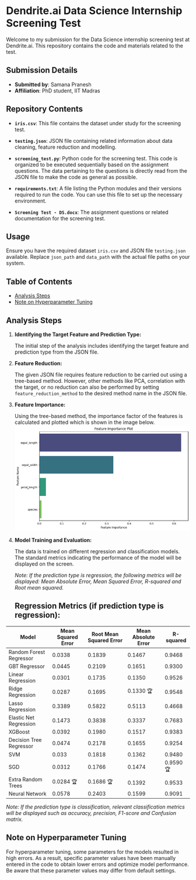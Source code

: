 # Dendrite.ai Data Science Internship Screening Test

Welcome to my submission for the Data Science internship screening test at Dendrite.ai. This repository contains the code and materials related to the test.

## Submission Details

- **Submitted by**: Samana Pranesh
- **Affiliation**: PhD student, IIT Madras

## Repository Contents

- **`iris.csv`**: This file contains the dataset under study for the screening test.

- **`testing.json`**: JSON file containing related information about data cleaning, feature reduction and modelling.

- **`screening_test.py`**: Python code for the screening test. This code is organized to be executed sequentially based on the assignment questions. The data pertaining to the questions is directly read from the JSON file to make the code as general as possible.

- **`requirements.txt`**: A file listing the Python modules and their versions required to run the code. You can use this file to set up the necessary environment.

- **`Screening Test - DS.docx`**: The assignment questions or related documentation for the screening test.

## Usage
Ensure you have the required dataset `iris.csv` and  JSON file `testing.json` available.
Replace `json_path` and `data_path` with the actual file paths on your system. 

## Table of Contents
- [Analysis Steps](#analysis-steps)
- [Note on Hyperparameter Tuning](#note-on-hyperparameter-tuning)


## Analysis Steps

1. **Identifying the Target Feature and Prediction Type:**

   The initial step of the analysis includes identifying the target feature and prediction type from the JSON file.

2. **Feature Reduction:**

   The given JSON file requires feature reduction to be carried out using a tree-based method. However, other methods like PCA, correlation with the target, or no reduction can also be performed by setting `feature_reduction_method` to the desired method name in the JSON file.

3. **Feature Importance:**

   Using the tree-based method, the importance factor of the features is calculated and plotted which is shown in the image below.
   ![Alt Text](https://github.com/SamanaPranesh/Screening-Test---Iris-/blob/main/feature_importance_plot.png?raw=true)
   


5. **Model Training and Evaluation:**

   The data is trained on different regression and classification models. The standard metrics indicating the performance of the model will be displayed on the screen.

   *Note: If the prediction type is regression, the following metrics will be displayed: Mean Absolute Error, Mean Squared Error, R-squared and Root mean squared.*
   ## Regression Metrics (if prediction type is regression):

| Model                 | Mean Squared Error | Root Mean Squared Error | Mean Absolute Error | R-squared |
|-----------------------|---------------------|--------------------------|---------------------|-----------|
| Random Forest Regressor | 0.0338            | 0.1839                   | 0.1467              | 0.9468    |
| GBT Regressor          | 0.0445            | 0.2109                   | 0.1651              | 0.9300    |
| Linear Regression      | 0.0301            | 0.1735                   | 0.1350              | 0.9526    |
| Ridge Regression       | 0.0287            | 0.1695                   | 0.1330    🏆          | 0.9548    |
| Lasso Regression       | 0.3389            | 0.5822                   | 0.5113              | 0.4668    |
| Elastic Net Regression | 0.1473            | 0.3838                   | 0.3337              | 0.7683    |
| XGBoost                | 0.0392            | 0.1980                   | 0.1517              | 0.9383    |
| Decision Tree Regressor | 0.0474          | 0.2178                   | 0.1655              | 0.9254    |
| SVM                   | 0.033              | 0.1818                   | 0.1362              | 0.9480    |
| SGD                   | 0.0312            | 0.1766                   | 0.1474              | 0.9590  🏆  |
| Extra Random Trees     | 0.0284 🏆           | 0.1686   🏆                | 0.1392              | 0.9533    |
| Neural Network         | 0.0578            | 0.2403                   | 0.1599              | 0.9091    |


   *Note: If the prediction type is classification, relevant classification metrics will be displayed such as accuracy, precision, F1-score and Confusion matrix.*


## Note on Hyperparameter Tuning

For hyperparameter tuning, some parameters for the models resulted in high errors. As a result, specific parameter values have been manually entered in the code to obtain lower errors and optimize model performance. Be aware that these parameter values may differ from default settings.





